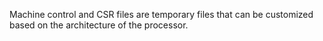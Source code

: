 
Machine control and CSR files are temporary files that can be customized based on the architecture of the processor.
